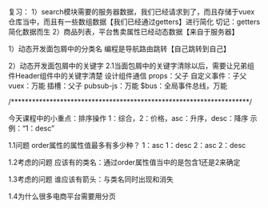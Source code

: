 复习：
1）search模块需要的服务器数据，我们已经请求到了，而且存储于vuex仓库当中，而且有一些数组数据【我们已经通过getters】进行简化
切记：getters简化数据而生
2）商品列表，平台售卖属性已经动态数据【来自于服务器】

1）动态开发面包屑中的分类名
编程是导航路由跳转【自己跳转到自己】

2）动态开发面包屑中的关键字
2.1当面包屑中的关键字清除以后，需要让兄弟组件Header组件中的关键字清楚
设计组件通信
props：父子
自定义事件：子父
vuex：万能
插槽：父子
pubsub-js：万能
$bus：全局事件总线，万能

/********************************************************************/

今天课程中的小重点：排序操作
1：综合，2：价格，asc：升序，desc：降序
示例：“1：desc”

1.1问题
order属性的属性值最多有多少种？
1：asc
1：desc
2：asc
2：desc

1.2考虑的问题
应该有的类名：通过order属性值当中的是包含1还是2来确定

1.3考虑的问题
谁应该有箭头：与类名同时出现和消失

1.4为什么很多电商平台需要用分页
